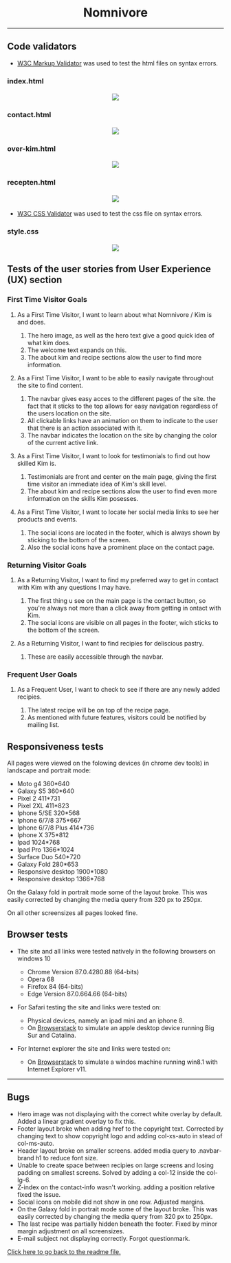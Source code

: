 <h1 align="center">Nomnivore</h1>

---

## Code validators

-   [W3C Markup Validator](https://jigsaw.w3.org/#validate_by_input) was used to test the html files on syntax errors.

### index.html

<h4 align="center"><img src="/assets/images/html-check-index.png"></h4>

### contact.html

<h4 align="center"><img src="/assets/images/html-check-contact.png"></h4>

### over-kim.html

<h4 align="center"><img src="/assets/images/html-check-over-kim.png"></h4>

### recepten.html

<h4 align="center"><img src="/assets/images/html-check-recepten.png"></h4>


-   [W3C CSS Validator](https://jigsaw.w3.org/css-validator/#validate_by_input) was used to test the css file on syntax errors.

### style.css

<h4 align="center"><img src="/assets/images/css-validation.png"></h4>

## Tests of the user stories from User Experience (UX) section

### First Time Visitor Goals

1. As a First Time Visitor, I want to learn about what Nomnivore / Kim is and does.

    1. The hero image, as well as the hero text give a good quick idea of what kim does.
    2. The welcome text expands on this.
    3. The about kim and recipe sections alow the user to find more information.

2. As a First Time Visitor, I want to be able to easily navigate throughout the site to find content.

    1. The navbar gives easy acces to the different pages of the site. the fact that it sticks to the top allows for easy navigation
        regardless of the users location on the site.
    2. All clickable links have an animation on them to indicate to the user that there is an action associated with it.
    3. The navbar indicates the location on the site by changing the color of the current active link.

3. As a First Time Visitor, I want to look for testimonials to find out how skilled Kim is.

    1. Testimonials are front and center on the main page, giving the first time visitor an immediate idea of Kim's skill level.
    2. The about kim and recipe sections alow the user to find even more information on the skills Kim posesses.

4. As a First Time Visitor, I want to locate her social media links to see her products and events.

    1. The social icons are located in the footer, which is always shown by sticking to the bottom of the screen.
    2. Also the social icons have a prominent place on the contact page.
 

### Returning Visitor Goals

1. As a Returning Visitor, I want to find my preferred way to get in contact with Kim with any questions I may have.

    1. The first thing u see on the main page is the contact button, so you're always not more than a click away from getting in ontact with Kim.
    2. The social icons are visible on all pages in the footer, wich sticks to the bottom of the screen.

2. As a Returning Visitor, I want to find recipies for deliscious pastry.

    1. These are easily accessible through the navbar.

### Frequent User Goals

1. As a Frequent User, I want to check to see if there are any newly added recipies.

    1. The latest recipe will be on top of the recipe page.
    2. As mentioned with future features, visitors could be notified by mailing list.
        


## Responsiveness tests

All pages were viewed on the folowing devices (in chrome dev tools) in landscape and portrait mode:

- Moto g4             360*640
- Galaxy S5           360*640
- Pixel 2             411*731
- Pixel 2XL           411*823
- Iphone 5/SE         320*568
- Iphone 6/7/8        375*667
- Iphone 6/7/8 Plus   414*736
- Iphone X            375*812
- Ipad                1024*768
- Ipad Pro            1366*1024
- Surface Duo         540*720
- Galaxy Fold         280*653
- Responsive desktop  1900*1080
- Responsive desktop  1366*768

On the Galaxy fold in portrait mode some of the layout broke.
This was easily corrected by changing the media query from 320 px to 250px.

On all other screensizes all pages looked fine.

## Browser tests

- The site and all links were tested natively in the following browsers on windows 10
    - Chrome Version 87.0.4280.88 (64-bits)
    - Opera 68
    - Firefox 84 (64-bits)
    - Edge Version 87.0.664.66 (64-bits)

-   For Safari testing the site and links were tested on:
    - Physical devices, namely an ipad mini and an iphone 8.
    - On [Browserstack](https://live.browserstack.com/) to simulate an apple desktop device running Big Sur and Catalina.

-   For Internet explorer the site and links were tested on:
    - On [Browserstack](https://live.browserstack.com/) to simulate a windos machine running win8.1 with Internet Explorer v11.

---

## Bugs

-   Hero image was not displaying with the correct white overlay by default. Added a linear gradient overlay to fix this.
-   Footer layout broke when adding href to the copyright text. Corrected by changing text to show copyright logo and adding col-xs-auto in stead of col-ms-auto.
-   Header layout broke on smaller screens. added media query to .navbar-brand h1 to reduce font size.
-   Unable to create space between recipies on large screens and losing padding on smallest screens. Solved by adding a col-12 inside the col-lg-6.
-   Z-index on the contact-info wasn't working. adding a position relative fixed the issue.
-   Social icons on mobile did not show in one row. Adjusted margins.
-   On the Galaxy fold in portrait mode some of the layout broke. This was easily corrected by changing the media query from 320 px to 250px.
-   The last recipe was partially hidden beneath the footer. Fixed by minor margin adjustment on all screensizes.
-   E-mail subject not displaying correctly. Forgot questionmark.


[Click here to go back to the readme file.](https://github.com/JorisPaarde/Nomnivore-website/blob/master/README.md)